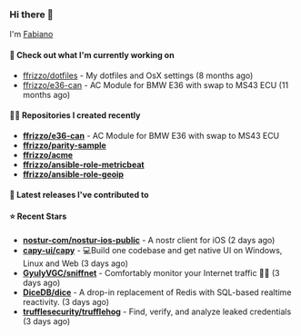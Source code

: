 ### Hi there 👋

I'm [Fabiano](https://ffrizzo.com)

#### 👷 Check out what I'm currently working on


- [ffrizzo/dotfiles](https://github.com/ffrizzo/dotfiles) - My dotfiles and OsX settings (8 months ago)
- [ffrizzo/e36-can](https://github.com/ffrizzo/e36-can) - AC Module for BMW E36 with swap to MS43 ECU (11 months ago)

#### 👨‍💻 Repositories I created recently
- **[ffrizzo/e36-can](https://github.com/ffrizzo/e36-can)** - AC Module for BMW E36 with swap to MS43 ECU
- **[ffrizzo/parity-sample](https://github.com/ffrizzo/parity-sample)**
- **[ffrizzo/acme](https://github.com/ffrizzo/acme)**
- **[ffrizzo/ansible-role-metricbeat](https://github.com/ffrizzo/ansible-role-metricbeat)**
- **[ffrizzo/ansible-role-geoip](https://github.com/ffrizzo/ansible-role-geoip)**

#### 🚀 Latest releases I've contributed to



#### ⭐ Recent Stars


- **[nostur-com/nostur-ios-public](https://github.com/nostur-com/nostur-ios-public)** - A nostr client for iOS (2 days ago)
- **[capy-ui/capy](https://github.com/capy-ui/capy)** - 💻Build one codebase and get native UI on Windows, Linux and Web (3 days ago)
- **[GyulyVGC/sniffnet](https://github.com/GyulyVGC/sniffnet)** - Comfortably monitor your Internet traffic 🕵️‍♂️ (3 days ago)
- **[DiceDB/dice](https://github.com/DiceDB/dice)** - A drop-in replacement of Redis with SQL-based realtime reactivity. (3 days ago)
- **[trufflesecurity/trufflehog](https://github.com/trufflesecurity/trufflehog)** - Find, verify, and analyze leaked credentials (3 days ago)
